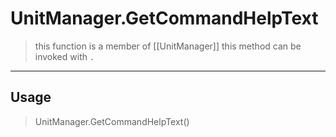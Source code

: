 # UnitManager.GetCommandHelpText
> this function is a member of [[UnitManager]]
> this method can be invoked with `.`
-----
## Usage
> UnitManager.GetCommandHelpText()
